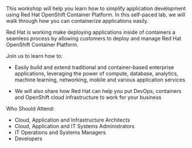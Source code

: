 This workshop will help you learn how to simplify application development using Red Hat OpenShift Container Platform. In this self-paced lab, we will walk through how you can containerize applications easily.

Red Hat is working make deploying applications inside of containers a seamless process by allowing customers to deploy and manage Red Hat OpenShift Container Platform.

Join us to learn how to:

- Easily build and extend traditional and container-based enterprise applications, leveraging the power of compute,
database, analytics, machine learning, networking, mobile and various application services

- We will also share how Red Hat can help you put DevOps, containers and OpenShift cloud infrastructure to work for your business
 	 
Who Should Attend:

- Cloud, Application and Infrastructure Architects
- Cloud, Application and IT Systems Administrators
- IT Operations and Systems Managers
- Developers

